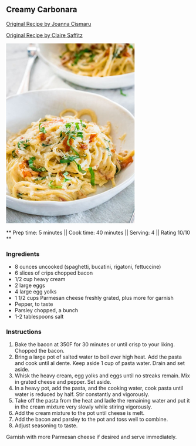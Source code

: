## Creamy Carbonara

[Original Recipe by Joanna Cismaru](https://www.jocooks.com/recipes/creamy-carbonara/)

[Original Recipe by Claire Saffitz](https://www.bonappetit.com/recipe/simple-carbonara)

![Picture](../img/creamy_carbonara.jpg)

** Prep time: 5 minutes || Cook time: 40 minutes || Serving: 4 || Rating 10/10 **

### Ingredients

- 8 ounces uncooked (spaghetti, bucatini, rigatoni, fettuccine)
- 6 slices of crips chopped bacon
- 1/2 cup heavy cream
- 2 large eggs
- 4 large egg yolks
- 1 1/2 cups Parmesan cheese freshly grated, plus more for garnish
- Pepper, to taste
- Parsley chopped, a bunch
- 1-2 tablespoons salt

### Instructions

1. Bake the bacon at 350F for 30 minutes or until crisp to your liking. Chopped the bacon.
2. Bring a large pot of salted water to boil over high heat. Add the pasta and cook until al dente. Keep aside 1 cup of pasta water. Drain and set aside.
3. Whisk the heavy cream, egg yolks and eggs until no streaks remain. Mix in grated cheese and pepper. Set aside.
4. In a heavy pot, add the pasta, and the cooking water, cook pasta until water is reduced by half. Stir constantly and vigorously. 
5. Take off the pasta from the heat and ladle the remaining water and put it in the cream mixture very slowly while stiring vigorously.
6. Add the cream mixture to the pot until cheese is melt. 
7. Add the bacon and parsley to the pot and toss well to combine. 
8. Adjust seasoning to taste. 

Garnish with more Parmesan cheese if desired and serve immediately.
